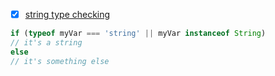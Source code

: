 - [x] [string type checking](https://stackoverflow.com/questions/4059147/check-if-a-variable-is-a-string-in-javascript)
```js
if (typeof myVar === 'string' || myVar instanceof String)
// it's a string
else
// it's something else
```
